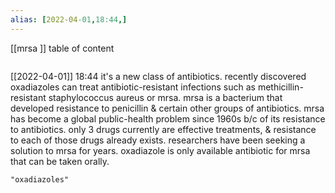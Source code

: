 ```yaml
---
alias: [2022-04-01,18:44,]
---
```

[[mrsa ]]
table of content
```toc
```

[[2022-04-01]] 18:44
it's a new class of antibiotics.
recently discovered oxadiazoles can treat antibiotic-resistant infections such as methicillin-resistant staphylococcus aureus or mrsa.
mrsa is a bacterium that developed resistance to penicillin & certain other groups of antibiotics.
mrsa has become a global public-health problem since 1960s  b/c of its resistance to antibiotics.
only 3 drugs currently are effective treatments, & resistance to each of those drugs already exists.
researchers have been seeking a solution to mrsa for years.
oxadiazole is only available antibiotic for mrsa that can be taken orally.
```query
"oxadiazoles"
```